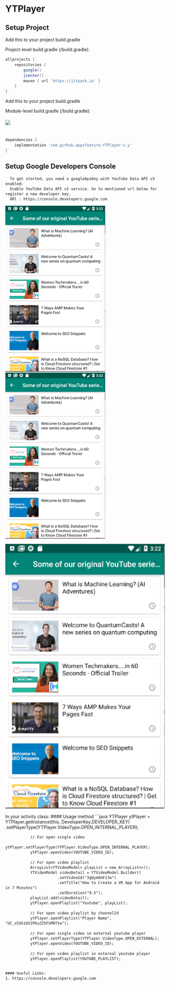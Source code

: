# YTPlayer 
  
## Setup Project

Add this to your project build.gradle

Project-level build.gradle (<project>/build.gradle):

``` gradle 
allprojects {
    repositories {
        google()
        jcenter() 
        maven { url 'https://jitpack.io' } 
    }
}
```

Add this to your project build.gradle

Module-level build.gradle (<module>/build.gradle): 

#### [![](https://jitpack.io/v/appsfeature/YTPlayer.svg)](https://jitpack.io/#appsfeature/YTPlayer)
```gradle  

dependencies {
    implementation 'com.github.appsfeature:YTPlayer:x.y'
} 
```

## Setup Google Developers Console
```
  To get started, you need a googleApiKey with YouTube Data API v3 enabled:
  Enable YouTube Data API v3 service. Go to mentioned url below for register a new developer key.  
  URl : https://console.developers.google.com 
```
![alt text](screenshots/sample1.png "Description goes here")
   ![alt text](https://raw.githubusercontent.com/appsfeature/YTPlayer/master/screens/sample1.png)
<p align="center">
  <img src="https://raw.githubusercontent.com/appsfeature/YTPlayer/master/screens/sample1.png" alt="LandscapeVideoCamera in action" width="650"/>
</p>
In your activity class:
#### Usage method
```java 
      YTPlayer ytPlayer = YTPlayer.getInstance(this, DeveloperKey.DEVELOPER_KEY)
              .setPlayerType(YTPlayer.VideoType.OPEN_INTERNAL_PLAYER);
              
               // For open single video
               ytPlayer.setPlayerType(YTPlayer.VideoType.OPEN_INTERNAL_PLAYER);
               ytPlayer.openVideo(YOUTUBE_VIDEO_ID);
               
               // For open video playlist
               ArrayList<YTVideoModel> playList = new ArrayList<>();
               YTVideoModel videoDetail = YTVideoModel.Builder()
                           .setVideoId("3gQym6mF2Jw")
                           .setTitle("How to Create a VR App for Android in 7 Minutes")
                           .setDuration("9.5");
               playList.add(videoDetail);
               ytPlayer.openPlaylist("Youtube", playList);
               
               // For open video playlist by channelId
               ytPlayer.openPlaylist("Player Name", "UC_x5XG1OV2P6uZZ5FSM9Ttw"); 

               // For open single video in external youtube player
               ytPlayer.setPlayerType(YTPlayer.VideoType.OPEN_EXTERNAL);
               ytPlayer.openVideo(YOUTUBE_VIDEO_ID);
                
               // For open video playlist in external youtube player
               ytPlayer.openPlaylist(YOUTUBE_PLAYLIST);
                                
```

#### Useful Links:
1. https://console.developers.google.com 
